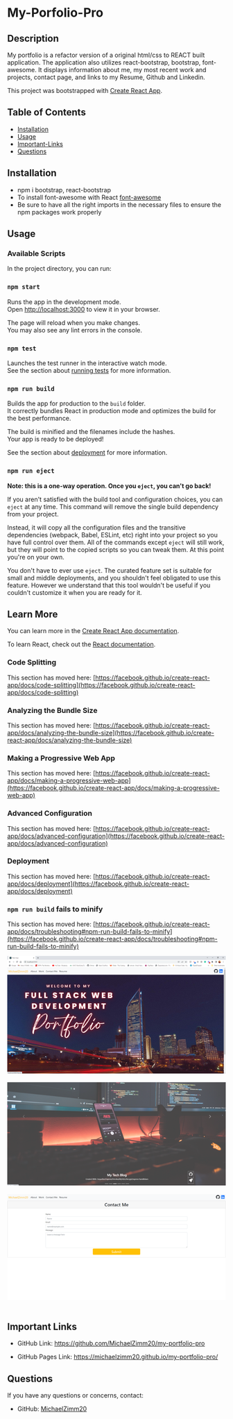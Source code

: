 # My-Porfolio-Pro

## Description

My portfolio is a refactor version of a original html/css to REACT built application. The application also utilizes react-bootstrap, bootstrap, font-awesome. It displays information about me, my most recent work and projects, contact page, and links to my Resume, Github and Linkedin.


This project was bootstrapped with [Create React App](https://github.com/facebook/create-react-app).


  ## Table of Contents 
  * [Installation](#installation)
  * [Usage](#usage)
  * [Important-Links](#Important-Links)
  * [Questions](#questions)

## Installation 
* npm i bootstrap, react-bootstrap
* To install font-awesome with React [font-awesome](https://fontawesome.com/docs/web/use-with/react/)
* Be sure to have all the right imports in the necessary files to ensure the npm packages work properly

## Usage
### Available Scripts

In the project directory, you can run:

### `npm start`

Runs the app in the development mode.\
Open [http://localhost:3000](http://localhost:3000) to view it in your browser.

The page will reload when you make changes.\
You may also see any lint errors in the console.

### `npm test`

Launches the test runner in the interactive watch mode.\
See the section about [running tests](https://facebook.github.io/create-react-app/docs/running-tests) for more information.

### `npm run build`

Builds the app for production to the `build` folder.\
It correctly bundles React in production mode and optimizes the build for the best performance.

The build is minified and the filenames include the hashes.\
Your app is ready to be deployed!

See the section about [deployment](https://facebook.github.io/create-react-app/docs/deployment) for more information.

### `npm run eject`

**Note: this is a one-way operation. Once you `eject`, you can't go back!**

If you aren't satisfied with the build tool and configuration choices, you can `eject` at any time. This command will remove the single build dependency from your project.

Instead, it will copy all the configuration files and the transitive dependencies (webpack, Babel, ESLint, etc) right into your project so you have full control over them. All of the commands except `eject` will still work, but they will point to the copied scripts so you can tweak them. At this point you're on your own.

You don't have to ever use `eject`. The curated feature set is suitable for small and middle deployments, and you shouldn't feel obligated to use this feature. However we understand that this tool wouldn't be useful if you couldn't customize it when you are ready for it.

## Learn More

You can learn more in the [Create React App documentation](https://facebook.github.io/create-react-app/docs/getting-started).

To learn React, check out the [React documentation](https://reactjs.org/).

### Code Splitting

This section has moved here: [https://facebook.github.io/create-react-app/docs/code-splitting](https://facebook.github.io/create-react-app/docs/code-splitting)

### Analyzing the Bundle Size

This section has moved here: [https://facebook.github.io/create-react-app/docs/analyzing-the-bundle-size](https://facebook.github.io/create-react-app/docs/analyzing-the-bundle-size)

### Making a Progressive Web App

This section has moved here: [https://facebook.github.io/create-react-app/docs/making-a-progressive-web-app](https://facebook.github.io/create-react-app/docs/making-a-progressive-web-app)

### Advanced Configuration

This section has moved here: [https://facebook.github.io/create-react-app/docs/advanced-configuration](https://facebook.github.io/create-react-app/docs/advanced-configuration)

### Deployment

This section has moved here: [https://facebook.github.io/create-react-app/docs/deployment](https://facebook.github.io/create-react-app/docs/deployment)

### `npm run build` fails to minify

This section has moved here: [https://facebook.github.io/create-react-app/docs/troubleshooting#npm-run-build-fails-to-minify](https://facebook.github.io/create-react-app/docs/troubleshooting#npm-run-build-fails-to-minify)


![Portfolio Pro Screenshot](assets/images/Picture1.png)
 <br/><br/>
 ![Portfolio Pro Screenshot](assets/images/Picture3.png)
 <br/><br/>
 ![Portfolio Pro Screenshot](assets/images/Picture4.png)
 <br/><br/>

 ## Important Links 
* GitHub Link: https://github.com/MichaelZimm20/my-portfolio-pro

* GitHub Pages Link: https://michaelzimm20.github.io/my-portfolio-pro/

## Questions 
  If you have any questions or concerns, contact:
  * GitHub: [MichaelZimm20](https://github.com/MichaelZimm20)
